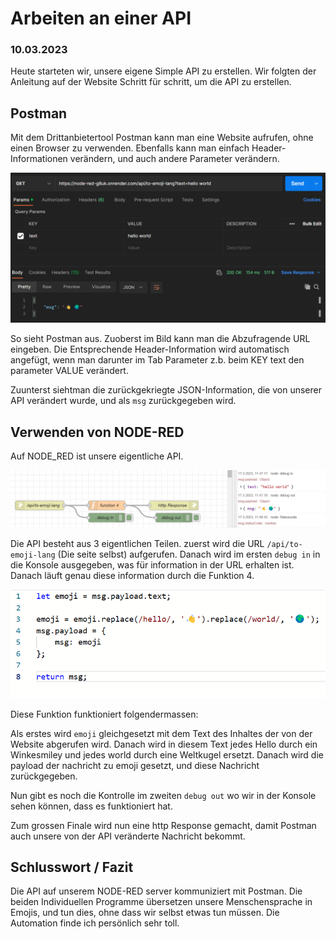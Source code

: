 # Arbeiten an einer API
### 10.03.2023
Heute starteten wir, unsere eigene Simple API zu erstellen. Wir folgten der Anleitung auf der Website Schritt für schritt, um die API zu erstellen.

## Postman

Mit dem Drittanbietertool Postman kann man eine Website aufrufen, ohne einen Browser zu verwenden. Ebenfalls kann man einfach Header-Informationen verändern, und auch andere Parameter verändern.

![](images/postman.png)

So sieht Postman aus. Zuoberst im Bild kann man die Abzufragende URL eingeben. Die Entsprechende Header-Information wird automatisch angefügt, wenn man darunter im Tab Parameter z.b. beim KEY text den parameter VALUE verändert.

Zuunterst siehtman die zurückgekriegte JSON-Information, die von unserer API verändert wurde, und als `msg` zurückgegeben wird.

## Verwenden von NODE-RED

Auf NODE_RED ist unsere eigentliche API.

![](images/node-red-api.png)

Die API besteht aus 3 eigentlichen Teilen.
zuerst wird die URL `/api/to-emoji-lang` (Die seite selbst) aufgerufen. Danach wird im ersten `debug in` in die Konsole ausgegeben, was für information in der URL erhalten ist. Danach läuft genau diese information durch die Funktion 4.

![](images/function4.png)

Diese Funktion funktioniert folgendermassen:

Als erstes wird `emoji` gleichgesetzt mit dem Text des Inhaltes der von der Website abgerufen wird. Danach wird in diesem Text jedes Hello durch ein Winkesmiley und jedes world durch eine Weltkugel ersetzt. Danach wird die payload der nachricht zu emoji gesetzt, und diese Nachricht zurückgegeben.

Nun gibt es noch die Kontrolle im zweiten `debug out` wo wir in der Konsole sehen können, dass es funktioniert hat. 

Zum grossen Finale wird nun eine http Response gemacht, damit Postman auch unsere von der API veränderte Nachricht bekommt.

## Schlusswort / Fazit

Die API auf unserem NODE-RED server kommuniziert mit Postman. Die beiden Individuellen Programme übersetzen unsere Menschensprache in Emojis, und tun dies, ohne dass wir selbst etwas tun müssen. Die Automation finde ich persönlich sehr toll.